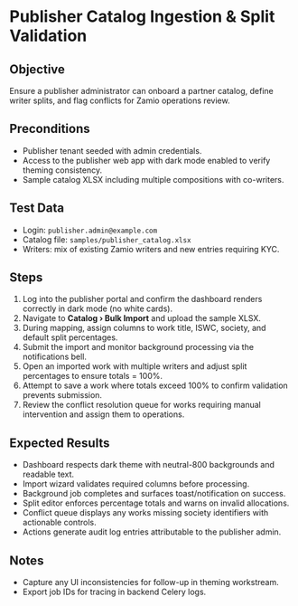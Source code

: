 # Publisher Catalog Ingestion & Split Validation

## Objective
Ensure a publisher administrator can onboard a partner catalog, define writer splits, and flag conflicts for Zamio operations review.

## Preconditions
- Publisher tenant seeded with admin credentials.
- Access to the publisher web app with dark mode enabled to verify theming consistency.
- Sample catalog XLSX including multiple compositions with co-writers.

## Test Data
- Login: `publisher.admin@example.com`
- Catalog file: `samples/publisher_catalog.xlsx`
- Writers: mix of existing Zamio writers and new entries requiring KYC.

## Steps
1. Log into the publisher portal and confirm the dashboard renders correctly in dark mode (no white cards).
2. Navigate to **Catalog › Bulk Import** and upload the sample XLSX.
3. During mapping, assign columns to work title, ISWC, society, and default split percentages.
4. Submit the import and monitor background processing via the notifications bell.
5. Open an imported work with multiple writers and adjust split percentages to ensure totals = 100%.
6. Attempt to save a work where totals exceed 100% to confirm validation prevents submission.
7. Review the conflict resolution queue for works requiring manual intervention and assign them to operations.

## Expected Results
- Dashboard respects dark theme with neutral-800 backgrounds and readable text.
- Import wizard validates required columns before processing.
- Background job completes and surfaces toast/notification on success.
- Split editor enforces percentage totals and warns on invalid allocations.
- Conflict queue displays any works missing society identifiers with actionable controls.
- Actions generate audit log entries attributable to the publisher admin.

## Notes
- Capture any UI inconsistencies for follow-up in theming workstream.
- Export job IDs for tracing in backend Celery logs.
